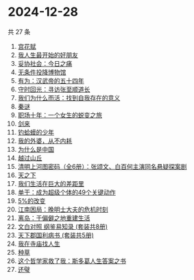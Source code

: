 # 2024-12-28

共 27 条

<!-- BEGIN WEREAD -->
<!-- 最后更新时间 2024-12-28 16:01:02 +0800 -->
1. [宫花赋](https://weread.qq.com/web/bookDetail/2d932800813ab97d4g0169ab)
1. [我人生最开始的好朋友](https://weread.qq.com/web/bookDetail/d5432980813ab96fbg0196e0)
1. [妥协社会：今日之痛](https://weread.qq.com/web/bookDetail/58432770813ab774eg01379b)
1. [无条件投降博物馆](https://weread.qq.com/web/bookDetail/e0c32c90813ab9859g012683)
1. [有为：汉武帝的五十四年](https://weread.qq.com/web/bookDetail/dba32c60813ab9884g015826)
1. [守时回光：寻访张至顺道长](https://weread.qq.com/web/bookDetail/18b324a0813ab9818g0186df)
1. [我们为什么而活：找到自我存在的意义](https://weread.qq.com/web/bookDetail/39d32a40813ab9707g015a02)
1. [秦谜](https://weread.qq.com/web/bookDetail/67732020813ab986dg011fd2)
1. [职场十年：一个女生的蜕变之旅](https://weread.qq.com/web/bookDetail/327325b0813ab9717g014fa0)
1. [剑来](https://weread.qq.com/web/bookDetail/8e5326b07153adcf8e53d42)
1. [钓蛤蟆的少年](https://weread.qq.com/web/bookDetail/79a329a0813ab97e3g01273b)
1. [我的外婆，从不内耗](https://weread.qq.com/web/bookDetail/1b732f30813ab8b37g0121a2)
1. [为什么是中国](https://weread.qq.com/web/bookDetail/f3232fe07239b3b7f32034a)
1. [越过山丘](https://weread.qq.com/web/bookDetail/62e32e30813ab907fg01912e)
1. [清明上河图密码（全6册）：张颂文、白百何主演同名悬疑探案剧](https://weread.qq.com/web/bookDetail/54432ff05c8966544e5bbfe)
1. [天之下](https://weread.qq.com/web/bookDetail/4de326a0721770aa4de95f4)
1. [我们生活在巨大的差距里](https://weread.qq.com/web/bookDetail/286329405b40f728668c477)
1. [单干：成为超级个体的49个关键动作](https://weread.qq.com/web/bookDetail/98932f30813ab7f59g017f05)
1. [5%的改变](https://weread.qq.com/web/bookDetail/39e32100813ab7120g01631e)
1. [江南困局：晚明⼠⼤夫的危机时刻](https://weread.qq.com/web/bookDetail/f7632f50813ab9598g01376d)
1. [离岛：于偏僻之地重建生活](https://weread.qq.com/web/bookDetail/b4932fc0813ab9853g011623)
1. [文白对照 纲鉴易知录 (套装共8册)](https://weread.qq.com/web/bookDetail/c02327a0813ab9721g0126de)
1. [天下郡国利病书 (套装共5册)](https://weread.qq.com/web/bookDetail/aff322d0813ab9722g012748)
1. [我在寺庙找人生](https://weread.qq.com/web/bookDetail/a8132ad0813ab979cg015ab8)
1. [种草](https://weread.qq.com/web/bookDetail/06632540813ab9787g014cb7)
1. [这个哲学家救了我：斯多葛人生答案之书](https://weread.qq.com/web/bookDetail/54c32470813ab9779g019d78)
1. [还璧](https://weread.qq.com/web/bookDetail/122320b0813ab978ag018f64)
<!-- END WEREAD -->